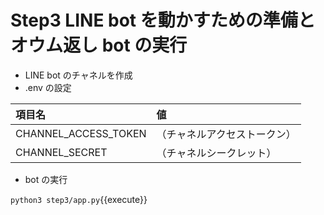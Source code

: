 # Step3 LINE bot を動かすための準備とオウム返し bot の実行

- LINE bot のチャネルを作成
- .env の設定

| 項目名               | 値                           |
| :------------------- | :--------------------------- |
| CHANNEL_ACCESS_TOKEN | （チャネルアクセストークン） |
| CHANNEL_SECRET       | （チャネルシークレット）     |

- bot の実行

`python3 step3/app.py`{{execute}}
